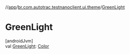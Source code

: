 //[app](../../index.md)/[br.com.autotrac.testnanoclient.ui.theme](index.md)/[GreenLight](-green-light.md)

# GreenLight

[androidJvm]\
val [GreenLight](-green-light.md): [Color](https://developer.android.com/reference/kotlin/androidx/compose/ui/graphics/Color.html)

